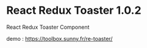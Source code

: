 # React Redux Toaster 1.0.2

React Redux Toaster Component

demo : https://toolbox.sunny.fr/re-toaster/


